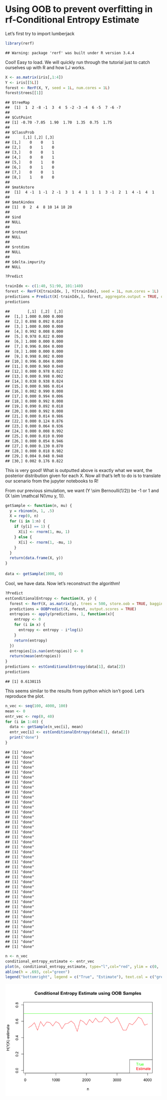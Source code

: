 Using OOB to prevent overfitting in rf-Conditional Entropy Estimate
================

Let’s first try to import lumberjack

``` r
library(rerf)
```

    ## Warning: package 'rerf' was built under R version 3.4.4

Cool\! Easy to load. We will quickly run through the tutorial just to
catch ourselves up with R and how LJ works.

``` r
X <- as.matrix(iris[,1:4])
Y <- iris[[5L]]
forest <- RerF(X, Y, seed = 1L, num.cores = 1L)
forest$trees[[1]]
```

    ## $treeMap
    ##  [1]  1  2 -8 -1  3  4  5 -2 -3 -4  6 -5  7 -6 -7
    ## 
    ## $CutPoint
    ## [1] -0.70 -7.05  1.90  1.70  1.35  0.75  1.75
    ## 
    ## $ClassProb
    ##      [,1] [,2] [,3]
    ## [1,]    0    0    1
    ## [2,]    0    1    0
    ## [3,]    0    0    1
    ## [4,]    0    0    1
    ## [5,]    0    1    0
    ## [6,]    0    1    0
    ## [7,]    0    0    1
    ## [8,]    1    0    0
    ## 
    ## $matAstore
    ##  [1]  4 -1  1 -1  2 -1  3  1  4  1  1  1  3 -1  2  1  4 -1  4  1
    ## 
    ## $matAindex
    ## [1]  0  2  4  8 10 14 18 20
    ## 
    ## $ind
    ## NULL
    ## 
    ## $rotmat
    ## NULL
    ## 
    ## $rotdims
    ## NULL
    ## 
    ## $delta.impurity
    ## NULL

``` r
?Predict
```

``` r
trainIdx <- c(1:40, 51:90, 101:140)
forest <- RerF(X[trainIdx, ], Y[trainIdx], seed = 1L, num.cores = 1L)
predictions = Predict(X[-trainIdx,], forest, aggregate.output = TRUE, output.scores = TRUE)
predictions
```

    ##        [,1]  [,2]  [,3]
    ##  [1,] 1.000 0.000 0.000
    ##  [2,] 0.898 0.092 0.010
    ##  [3,] 1.000 0.000 0.000
    ##  [4,] 0.992 0.008 0.000
    ##  [5,] 0.978 0.022 0.000
    ##  [6,] 1.000 0.000 0.000
    ##  [7,] 0.996 0.004 0.000
    ##  [8,] 1.000 0.000 0.000
    ##  [9,] 0.998 0.002 0.000
    ## [10,] 0.996 0.004 0.000
    ## [11,] 0.000 0.960 0.040
    ## [12,] 0.000 0.978 0.022
    ## [13,] 0.000 0.998 0.002
    ## [14,] 0.038 0.938 0.024
    ## [15,] 0.000 0.986 0.014
    ## [16,] 0.002 0.990 0.008
    ## [17,] 0.000 0.994 0.006
    ## [18,] 0.000 0.992 0.008
    ## [19,] 0.090 0.892 0.018
    ## [20,] 0.000 0.992 0.008
    ## [21,] 0.000 0.014 0.986
    ## [22,] 0.000 0.124 0.876
    ## [23,] 0.000 0.064 0.936
    ## [24,] 0.000 0.008 0.992
    ## [25,] 0.000 0.010 0.990
    ## [26,] 0.000 0.054 0.946
    ## [27,] 0.000 0.130 0.870
    ## [28,] 0.000 0.018 0.982
    ## [29,] 0.004 0.048 0.948
    ## [30,] 0.002 0.176 0.822

This is very good\! What is outputted above is exactly what we want, the
posterior distribution given for each X. Now all that’s left to do is to
translate our scenario from the jupyter notebooks to R\!

From our previous simulation, we want \(Y \sim Bernoulli(1/2)\) be -1 or
1 and \(X \sim \mathcal N(\mu y, 1)\).

``` r
getSample <- function(n, mu) {
  y = rbinom(n, 1, .5)
  X = rep(0, n)
  for (i in 1:n) {
    if (y[i] == 1) {
      X[i] <- rnorm(1, mu, 1)
    } else {
      X[i] <- rnorm(1, -mu, 1)
    }
  }
  return(data.frame(X, y))
}

data <- getSample(1000, 0)
```

Cool, we have data. Now let’s reconstruct the algorithm\!

``` r
?Predict
estConditionalEntropy <- function(X, y) {
  forest <- RerF(X, as.matrix(y), trees = 500, store.oob = TRUE, bagging = .368, replacement = FALSE)
  predictions = OOBPredict(X, forest, output.scores = TRUE)
  entropies <- apply(predictions, 1, function(x){
    entropy <- 0
    for (i in x) {
      entropy <- entropy - i*log(i)
    }
    return(entropy)
  })
  entropies[is.nan(entropies)] <- 0
  return(mean(entropies))
}
predictions <- estConditionalEntropy(data[1], data[2])
predictions
```

    ## [1] 0.6130115

This seems similar to the results from python which isn’t good. Let’s
reproduce the plot.

``` r
n_vec <- seq(100, 4000, 100)
mean <- 0
entr_vec <- rep(0, 40)
for (i in 1:40) {
  data <- getSample(n_vec[i], mean)
  entr_vec[i] <- estConditionalEntropy(data[1], data[2])
  print("done")
}
```

    ## [1] "done"
    ## [1] "done"
    ## [1] "done"
    ## [1] "done"
    ## [1] "done"
    ## [1] "done"
    ## [1] "done"
    ## [1] "done"
    ## [1] "done"
    ## [1] "done"
    ## [1] "done"
    ## [1] "done"
    ## [1] "done"
    ## [1] "done"
    ## [1] "done"
    ## [1] "done"
    ## [1] "done"
    ## [1] "done"
    ## [1] "done"
    ## [1] "done"
    ## [1] "done"
    ## [1] "done"
    ## [1] "done"
    ## [1] "done"
    ## [1] "done"
    ## [1] "done"
    ## [1] "done"
    ## [1] "done"
    ## [1] "done"
    ## [1] "done"
    ## [1] "done"
    ## [1] "done"
    ## [1] "done"
    ## [1] "done"
    ## [1] "done"
    ## [1] "done"
    ## [1] "done"
    ## [1] "done"
    ## [1] "done"
    ## [1] "done"

``` r
n <- n_vec
conditional_entropy_estimate <- entr_vec
plot(n, conditional_entropy_estimate, type="l",col="red", ylim = c(0, .8), ylab = "H(Y|X) estimate", main = "Conditional Entropy Estimate using OOB Samples")
abline(h = .693, col="green")
legend("bottomright", legend = c("True", "Estimate"), text.col = c("green", "red"))
```

![](lumberjack-OOB_files/figure-gfm/unnamed-chunk-8-1.png)<!-- -->
